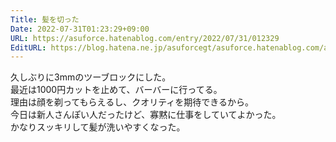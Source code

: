 ```yaml
---
Title: 髪を切った
Date: 2022-07-31T01:23:29+09:00
URL: https://asuforce.hatenablog.com/entry/2022/07/31/012329
EditURL: https://blog.hatena.ne.jp/asuforcegt/asuforce.hatenablog.com/atom/entry/4207112889904383431
---
```


久しぶりに3mmのツーブロックにした。  
最近は1000円カットを止めて、バーバーに行ってる。  
理由は顔を剃ってもらえるし、クオリティを期待できるから。  
今日は新人さんぽい人だったけど、寡黙に仕事をしていてよかった。  
かなりスッキリして髪が洗いやすくなった。
